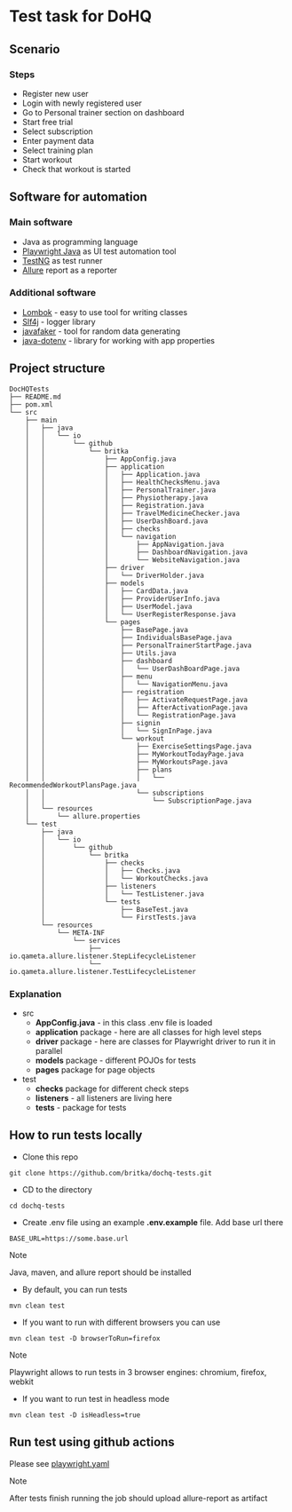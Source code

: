 # Test task for DoHQ 
## Scenario
### Steps
* Register new user
* Login with newly registered user
* Go to Personal trainer section on dashboard
* Start free trial
* Select subscription
* Enter payment data
* Select training plan
* Start workout
* Check that workout is started

## Software for automation
### Main software
* Java as programming language 
* [Playwright Java](https://playwright.dev/java/docs/intro) as UI test automation tool
* [TestNG](https://testng.org/) as test runner
* [Allure](https://allurereport.org/) report as a reporter
### Additional software
* [Lombok](https://projectlombok.org/) - easy to use tool for writing classes
* [Slf4j](https://www.slf4j.org/) - logger library
* [javafaker](https://github.com/DiUS/java-faker) - tool for random data generating
* [java-dotenv](https://github.com/cdimascio/java-dotenv) - library for working with app properties

## Project structure
```commandline
DocHQTests
├── README.md
├── pom.xml
└── src
    ├── main
    │   ├── java
    │   │   └── io
    │   │       └── github
    │   │           └── britka
    │   │               ├── AppConfig.java
    │   │               ├── application
    │   │               │   ├── Application.java
    │   │               │   ├── HealthChecksMenu.java
    │   │               │   ├── PersonalTrainer.java
    │   │               │   ├── Physiotherapy.java
    │   │               │   ├── Registration.java
    │   │               │   ├── TravelMedicineChecker.java
    │   │               │   ├── UserDashBoard.java
    │   │               │   ├── checks
    │   │               │   └── navigation
    │   │               │       ├── AppNavigation.java
    │   │               │       ├── DashboardNavigation.java
    │   │               │       └── WebsiteNavigation.java
    │   │               ├── driver
    │   │               │   └── DriverHolder.java
    │   │               ├── models
    │   │               │   ├── CardData.java
    │   │               │   ├── ProviderUserInfo.java
    │   │               │   ├── UserModel.java
    │   │               │   └── UserRegisterResponse.java
    │   │               └── pages
    │   │                   ├── BasePage.java
    │   │                   ├── IndividualsBasePage.java
    │   │                   ├── PersonalTrainerStartPage.java
    │   │                   ├── Utils.java
    │   │                   ├── dashboard
    │   │                   │   └── UserDashBoardPage.java
    │   │                   ├── menu
    │   │                   │   └── NavigationMenu.java
    │   │                   ├── registration
    │   │                   │   ├── ActivateRequestPage.java
    │   │                   │   ├── AfterActivationPage.java
    │   │                   │   └── RegistrationPage.java
    │   │                   ├── signin
    │   │                   │   └── SignInPage.java
    │   │                   └── workout
    │   │                       ├── ExerciseSettingsPage.java
    │   │                       ├── MyWorkoutTodayPage.java
    │   │                       ├── MyWorkoutsPage.java
    │   │                       ├── plans
    │   │                       │   └── RecommendedWorkoutPlansPage.java
    │   │                       └── subscriptions
    │   │                           └── SubscriptionPage.java
    │   └── resources
    │       └── allure.properties
    └── test
        ├── java
        │   └── io
        │       └── github
        │           └── britka
        │               ├── checks
        │               │   ├── Checks.java
        │               │   └── WorkoutChecks.java
        │               ├── listeners
        │               │   └── TestListener.java
        │               └── tests
        │                   ├── BaseTest.java
        │                   └── FirstTests.java
        └── resources
            └── META-INF
                └── services
                    ├── io.qameta.allure.listener.StepLifecycleListener
                    └── io.qameta.allure.listener.TestLifecycleListener

```
### Explanation
* src 
    * **AppConfig.java** - in this class .env file is loaded
    * **application** package - here are all classes for high level steps
    * **driver** package - here are classes for Playwright driver to run it in parallel
    * **models** package - different POJOs for tests
    * **pages** package for page objects
* test
    * **checks** package for different check steps
    * **listeners** - all listeners are living here
    * **tests** - package for tests

## How to run tests locally
* Clone this repo
```commandline
git clone https://github.com/britka/dochq-tests.git
```
* CD to the directory
```commandline
cd dochq-tests
```
* Create .env file using an example **.env.example** file. Add base url there 
```properties
BASE_URL=https://some.base.url
```

> [!NOTE]  
> Java, maven, and allure report should be installed
* By default, you can run tests
```commandline
mvn clean test
```
* If you want to run with different browsers you can use
```commandline
mvn clean test -D browserToRun=firefox
```
> [!NOTE]  
> Playwright allows to run tests in 3 browser engines: chromium, firefox, webkit
* If you want to run test in headless mode
```commandline
mvn clean test -D isHeadless=true 
```

## Run test using github actions
Please see [playwright.yaml](.github/workflows/playwright.yml)
> [!NOTE]   
> After tests finish running the job should upload allure-report as artifact